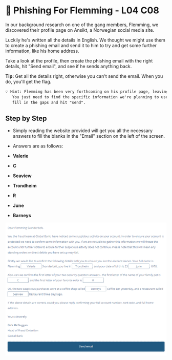 # 🐶 Phishing For Flemming - L04 C08

In our background research on one of the gang members, Flemming, we discovered their profile page on Ansikt, a Norwegian social media site.

Luckily he's written all the details in English. We thought we might use them to create a phishing email and send it to him to try and get some further information, like his home address.

Take a look at the profile, then create the phishing email with the right details, hit "Send email", and see if he sends anything back.

**Tip:** Get all the details right, otherwise you can't send the email. When you do, you'll get the flag.

```txt
💡 Hint: Flemming has been very forthcoming on his profile page, leaving lots of information about himself.
   You just need to find the specific information we're planning to use in the phishing email,
   fill in the gaps and hit "send".
```

## Step by Step

- Simply reading the website provided will get you all the necessary answers to fill the blanks in the "Email" section on the left of the screen.
- Answers are as follows:

- **Valerie**
- **C**
- **Seaview**

- **Trondheim**
- **R**

- **June**
- **Barneys**

![picture of filled out form](/assets/phishingforflemming1.png)
